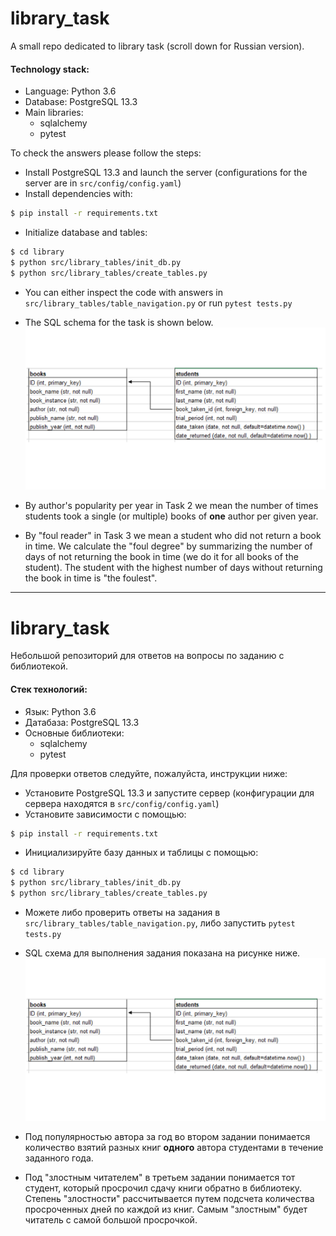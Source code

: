 # library_task

A small repo dedicated to library task (scroll down for Russian version).

#### Technology stack:
* Language: Python 3.6
* Database: PostgreSQL 13.3
* Main libraries:
  - sqlalchemy
  - pytest

To check the answers please follow the steps:
* Install PostgreSQL 13.3 and launch the server (configurations for the server are in ```src/config/config.yaml```)
* Install dependencies with:
```bash
$ pip install -r requirements.txt
```
* Initialize database and tables:
```bash
$ cd library
$ python src/library_tables/init_db.py
$ python src/library_tables/create_tables.py
```
* You can either inspect the code with answers in ```src/library_tables/table_navigation.py``` 
or run ```pytest tests.py```

* The SQL schema for the task is shown below.
![image info](schema.png)

* By author's popularity per year in Task 2 we mean the number of times students took a single (or multiple) books
 of **one** author per given year.

* By "foul reader" in Task 3 we mean a student who did not return a book in time. We calculate the "foul degree" by
summarizing the number of days of not returning the book in time (we do it for all books of the student). The student
with the highest number of days without returning the book in time is "the foulest".

___

# library_task

Небольшой репозиторий для ответов на вопросы по заданию с библиотекой.

#### Стек технологий:
* Язык: Python 3.6
* Датабаза: PostgreSQL 13.3
* Основные библиотеки:
  - sqlalchemy
  - pytest

Для проверки ответов следуйте, пожалуйста, инструкции ниже:
* Установите PostgreSQL 13.3 и запустите сервер (конфигурации для сервера находятся в ```src/config/config.yaml```)
* Установите зависимости с помощью:
```bash
$ pip install -r requirements.txt
```
* Инициализируйте базу данных и таблицы с помощью:
```bash
$ cd library
$ python src/library_tables/init_db.py
$ python src/library_tables/create_tables.py
```
* Можете либо проверить ответы на задания в  ```src/library_tables/table_navigation.py```,
либо запустить ```pytest tests.py```

* SQL схема для выполнения задания показана на рисунке ниже.
![image info](schema.png)

* Под популярностью автора за год во втором задании понимается количество взятий разных книг **одного** автора студентами 
в течение заданного года.

* Под "злостным читателем" в третьем задании понимается тот студент, который просрочил сдачу книги обратно в библиотеку. 
Степень "злостности" рассчитывается путем подсчета количества просроченных дней по каждой из книг. Самым "злостным"
будет читатель с самой большой просрочкой.